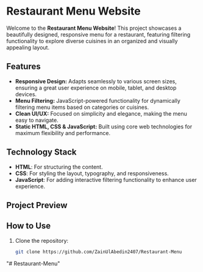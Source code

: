 # Restaurant Menu Website  

Welcome to the **Restaurant Menu Website**! This project showcases a beautifully designed, responsive menu for a restaurant, featuring filtering functionality to explore diverse cuisines in an organized and visually appealing layout.  

## Features  
- **Responsive Design:** Adapts seamlessly to various screen sizes, ensuring a great user experience on mobile, tablet, and desktop devices.  
- **Menu Filtering:** JavaScript-powered functionality for dynamically filtering menu items based on categories or cuisines.  
- **Clean UI/UX:** Focused on simplicity and elegance, making the menu easy to navigate.  
- **Static HTML, CSS & JavaScript:** Built using core web technologies for maximum flexibility and performance.  

## Technology Stack  
- **HTML**: For structuring the content.  
- **CSS**: For styling the layout, typography, and responsiveness.  
- **JavaScript**: For adding interactive filtering functionality to enhance user experience.  

## Project Preview  


## How to Use  
1. Clone the repository:  
   ```bash
   git clone https://github.com/ZainUlAbedin2407/Restaurant-Menu
"# Restaurant-Menu" 
